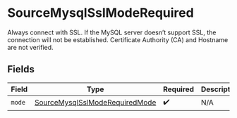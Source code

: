 # SourceMysqlSslModeRequired

Always connect with SSL. If the MySQL server doesn’t support SSL, the connection will not be established. Certificate Authority (CA) and Hostname are not verified.


## Fields

| Field                                                                                   | Type                                                                                    | Required                                                                                | Description                                                                             |
| --------------------------------------------------------------------------------------- | --------------------------------------------------------------------------------------- | --------------------------------------------------------------------------------------- | --------------------------------------------------------------------------------------- |
| `mode`                                                                                  | [SourceMysqlSslModeRequiredMode](../../models/shared/SourceMysqlSslModeRequiredMode.md) | :heavy_check_mark:                                                                      | N/A                                                                                     |